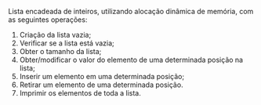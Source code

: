 Lista encadeada de inteiros, utilizando alocação dinâmica de memória, com as seguintes operações:
1. Criação da lista vazia;
2. Verificar se a lista está vazia;
3. Obter o tamanho da lista;
4. Obter/modificar o valor do elemento de uma determinada posição na lista;
5. Inserir um elemento em uma determinada posição;
6. Retirar um elemento de uma determinada posição.
7. Imprimir os elementos de toda a lista. 

